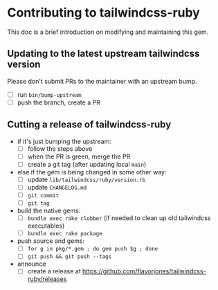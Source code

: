 # Contributing to tailwindcss-ruby

This doc is a brief introduction on modifying and maintaining this gem.

## Updating to the latest upstream tailwindcss version

Please don't submit PRs to the maintainer with an upstream bump.

- [ ] run `bin/bump-upstream`
- [ ] push the branch, create a PR

## Cutting a release of tailwindcss-ruby

- if it's just bumping the upstream:
  - [ ] follow the steps above
  - [ ] when the PR is green, merge the PR
  - [ ] create a git tag (after updating local `main`)
- else if the gem is being changed in some other way:
  - [ ] update `lib/tailwindcss/ruby/version.rb`
  - [ ] update `CHANGELOG.md`
  - [ ] `git commit`
  - [ ] `git tag`
- build the native gems:
  - [ ] `bundle exec rake clobber` (if needed to clean up old tailwindcss executables)
  - [ ] `bundle exec rake package`
- push source and gems:
  - [ ] `for g in pkg/*.gem ; do gem push $g ; done`
  - [ ] `git push && git push --tags`
- announce
  - [ ] create a release at https://github.com/flavorjones/tailwindcss-ruby/releases
